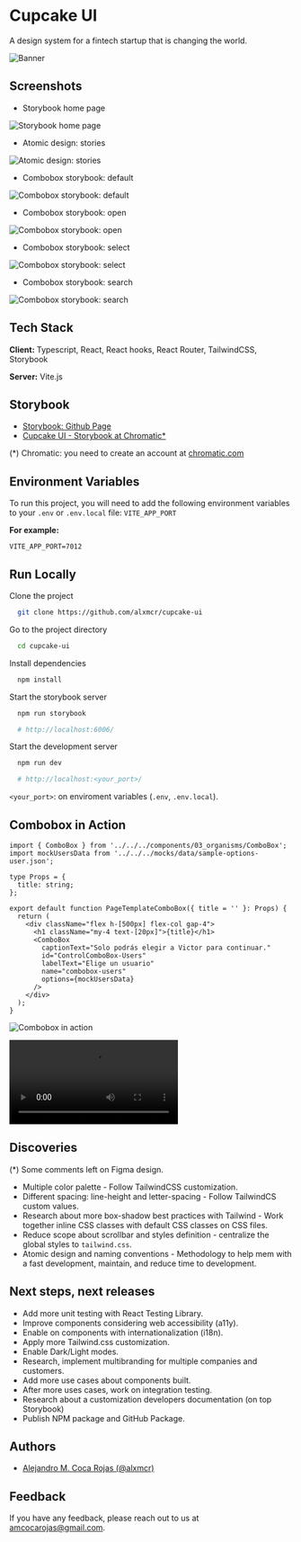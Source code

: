 # Cupcake UI

A design system for a fintech startup that is changing the world.

![Banner](https://cupcake-ui-front.netlify.app/banners/01-cupcake-ui-banner.png)

## Screenshots

- Storybook home page

![Storybook home page](https://cupcake-ui-front.netlify.app/screenshots-storybook/01-storybook-home-page.png)

- Atomic design: stories

![Atomic design: stories](https://cupcake-ui-front.netlify.app/screenshots-storybook/02-atomic-design-stories.png)

- Combobox storybook: default

![Combobox storybook: default](https://cupcake-ui-front.netlify.app/screenshots-storybook/03-combobox-storybook-default.png)

- Combobox storybook: open

![Combobox storybook: open](https://cupcake-ui-front.netlify.app/screenshots-storybook/04-page-storybook-open.png)

- Combobox storybook: select

![Combobox storybook: select](https://cupcake-ui-front.netlify.app/screenshots-storybook/05-page-storybook-select.png)

- Combobox storybook: search

![Combobox storybook: search](https://cupcake-ui-front.netlify.app/screenshots-storybook/06-page-storybook-search.png)

## Tech Stack

**Client:** Typescript, React, React hooks, React Router, TailwindCSS, Storybook

**Server:** Vite.js

## Storybook

- [Storybook: Github Page](https://alxmcr.github.io/ds-cupcake-ui)
- [Cupcake UI - Storybook at Chromatic\*](https://66b1bf8878373c966dd1bcab-hrhfrvfedy.chromatic.com/)

(\*) Chromatic: you need to create an account at [chromatic.com](https://www.chromatic.com/)

## Environment Variables

To run this project, you will need to add the following environment variables to your `.env` or `.env.local` file: `VITE_APP_PORT`

**For example:**

`VITE_APP_PORT=7012`

## Run Locally

Clone the project

```bash
  git clone https://github.com/alxmcr/cupcake-ui
```

Go to the project directory

```bash
  cd cupcake-ui
```

Install dependencies

```bash
  npm install
```

Start the storybook server

```bash
  npm run storybook

  # http://localhost:6006/
```

Start the development server

```bash
  npm run dev

  # http://localhost:<your_port>/
```

`<your_port>`: on enviroment variables (`.env`, `.env.local`).

## Combobox in Action

```tsx
import { ComboBox } from '../../../components/03_organisms/ComboBox';
import mockUsersData from '../../../mocks/data/sample-options-user.json';

type Props = {
  title: string;
};

export default function PageTemplateComboBox({ title = '' }: Props) {
  return (
    <div className="flex h-[500px] flex-col gap-4">
      <h1 className="my-4 text-[20px]">{title}</h1>
      <ComboBox
        captionText="Solo podrás elegir a Victor para continuar."
        id="ControlComboBox-Users"
        labelText="Elige un usuario"
        name="combobox-users"
        options={mockUsersData}
      />
    </div>
  );
}
```

![Combobox in action](https://cupcake-ui-front.netlify.app/screenshots-using/02-combobox-in-action.png)

![Combobox in action - video](https://cupcake-ui-front.netlify.app/recordings/01-combobox.mov)

## Discoveries

(\*) Some comments left on Figma design.

- Multiple color palette - Follow TailwindCSS customization.
- Different spacing: line-height and letter-spacing - Follow TailwindCS custom values.
- Research about more box-shadow best practices with Tailwind - Work together inline CSS classes with default CSS classes on CSS files.
- Reduce scope about scrollbar and styles definition - centralize the global styles to `tailwind.css`.
- Atomic design and naming conventions - Methodology to help mem with a fast development, maintain, and reduce time to development.

## Next steps, next releases

- Add more unit testing with React Testing Library.
- Improve components considering web accessibility (a11y).
- Enable on components with internationalization (i18n).
- Apply more Tailwind.css customization.
- Enable Dark/Light modes.
- Research, implement multibranding for multiple companies and customers.
- Add more use cases about components built.
- After more uses cases, work on integration testing.
- Research about a customization developers documentation (on top Storybook)
- Publish NPM package and GitHub Package.

## Authors

- [Alejandro M. Coca Rojas (@alxmcr)](https://www.github.com/alxmcr)

## Feedback

If you have any feedback, please reach out to us at amcocarojas@gmail.com.
